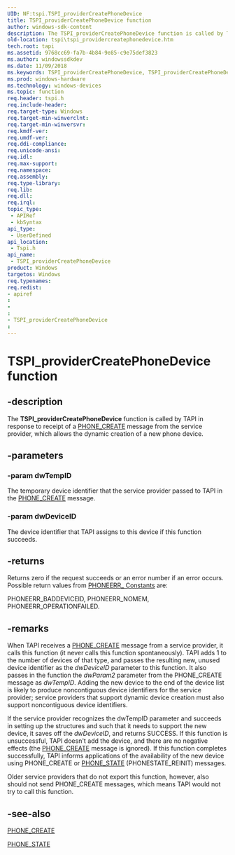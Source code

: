 ```yaml
---
UID: NF:tspi.TSPI_providerCreatePhoneDevice
title: TSPI_providerCreatePhoneDevice function
author: windows-sdk-content
description: The TSPI_providerCreatePhoneDevice function is called by TAPI in response to receipt of a PHONE_CREATE message from the service provider, which allows the dynamic creation of a new phone device.
old-location: tspi\tspi_providercreatephonedevice.htm
tech.root: tapi
ms.assetid: 9768cc69-fa7b-4b84-9e85-c9e75def3823
ms.author: windowssdkdev
ms.date: 11/09/2018
ms.keywords: TSPI_providerCreatePhoneDevice, TSPI_providerCreatePhoneDevice function [TAPI 2.2], _tspi_tspi_providercreatephonedevice, tspi.tspi_providercreatephonedevice, tspi/TSPI_providerCreatePhoneDevice
ms.prod: windows-hardware
ms.technology: windows-devices
ms.topic: function
req.header: tspi.h
req.include-header: 
req.target-type: Windows
req.target-min-winverclnt: 
req.target-min-winversvr: 
req.kmdf-ver: 
req.umdf-ver: 
req.ddi-compliance: 
req.unicode-ansi: 
req.idl: 
req.max-support: 
req.namespace: 
req.assembly: 
req.type-library: 
req.lib: 
req.dll: 
req.irql: 
topic_type:
 - APIRef
 - kbSyntax
api_type:
 - UserDefined
api_location:
 - Tspi.h
api_name:
 - TSPI_providerCreatePhoneDevice
product: Windows
targetos: Windows
req.typenames: 
req.redist: 
- apiref
: 
- 
: 
- TSPI_providerCreatePhoneDevice
: 
---
```


# TSPI_providerCreatePhoneDevice function


## -description


The 
<b>TSPI_providerCreatePhoneDevice</b> function is called by TAPI in response to receipt of a 
<a href="https://msdn.microsoft.com/2b852871-7965-4c88-9c3a-0259cd2e0a11">PHONE_CREATE</a> message from the service provider, which allows the dynamic creation of a new phone device.


## -parameters




### -param dwTempID

The temporary device identifier that the service provider passed to TAPI in the 
<a href="https://msdn.microsoft.com/2b852871-7965-4c88-9c3a-0259cd2e0a11">PHONE_CREATE</a> message.


### -param dwDeviceID

The device identifier that TAPI assigns to this device if this function succeeds.


## -returns



Returns zero if the request succeeds or an error number if an error occurs. Possible return values from <a href="https://msdn.microsoft.com/763a9dc2-3e70-4169-a66e-3aac78ef8d33">PHONEERR_ Constants</a> are:

PHONEERR_BADDEVICEID, PHONEERR_NOMEM, PHONEERR_OPERATIONFAILED.




## -remarks



When TAPI receives a 
<a href="https://msdn.microsoft.com/2b852871-7965-4c88-9c3a-0259cd2e0a11">PHONE_CREATE</a> message from a service provider, it calls this function (it never calls this function spontaneously). TAPI adds 1 to the number of devices of that type, and passes the resulting new, unused device identifier as the <i>dwDeviceID</i> parameter to this function. It also passes in the function the <i>dwParam2</i> parameter from the PHONE_CREATE message as <i>dwTempID</i>. Adding the new device to the end of the device list is likely to produce noncontiguous device identifiers for the service provider; service providers that support dynamic device creation must also support noncontiguous device identifiers.

If the service provider recognizes the dwTempID parameter and succeeds in setting up the structures and such that it needs to support the new device, it saves off the <i>dwDeviceID</i>, and returns SUCCESS. If this function is unsuccessful, TAPI doesn't add the device, and there are no negative effects (the 
<a href="https://msdn.microsoft.com/2b852871-7965-4c88-9c3a-0259cd2e0a11">PHONE_CREATE</a> message is ignored). If this function completes successfully, TAPI informs applications of the availability of the new device using PHONE_CREATE or 
<a href="https://msdn.microsoft.com/4772e24c-cafb-4fda-8243-5117c9a73753">PHONE_STATE</a> (PHONESTATE_REINIT) messages.

Older service providers that do not export this function, however, also should not send PHONE_CREATE messages, which means TAPI would not try to call this function.




## -see-also




<a href="https://msdn.microsoft.com/2b852871-7965-4c88-9c3a-0259cd2e0a11">PHONE_CREATE</a>



<a href="https://msdn.microsoft.com/4772e24c-cafb-4fda-8243-5117c9a73753">PHONE_STATE</a>
 

 

